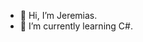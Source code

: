 - 👋 Hi, I’m Jeremias.
- 🌱 I’m currently learning C#.

<!---
KlavierFalk/KlavierFalk is a ✨ special ✨ repository because its `README.md` (this file) appears on your GitHub profile.
You can click the Preview link to take a look at your changes.
--->
